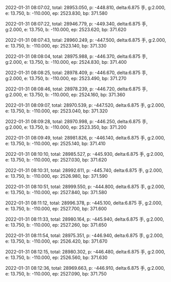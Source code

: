 2022-01-31 08:07:02, total: 28953.050, p: -448.810, delta:6.875 手, g:2.000, e: 13.750, b: -110.000, ep: 2523.830, bp: 371.580

2022-01-31 08:07:22, total: 28946.779, p: -449.340, delta:6.875 手, g:2.000, e: 13.750, b: -110.000, ep: 2523.620, bp: 371.620

2022-01-31 08:07:43, total: 28960.249, p: -447.500, delta:6.875 手, g:2.000, e: 13.750, b: -110.000, ep: 2523.140, bp: 371.330

2022-01-31 08:08:04, total: 28975.988, p: -446.370, delta:6.875 手, g:2.000, e: 13.750, b: -110.000, ep: 2524.830, bp: 371.400

2022-01-31 08:08:25, total: 28978.409, p: -446.670, delta:6.875 手, g:2.000, e: 13.750, b: -110.000, ep: 2523.490, bp: 371.270

2022-01-31 08:08:46, total: 28978.239, p: -446.720, delta:6.875 手, g:2.000, e: 13.750, b: -110.000, ep: 2524.160, bp: 371.360

2022-01-31 08:09:07, total: 28970.539, p: -447.520, delta:6.875 手, g:2.000, e: 13.750, b: -110.000, ep: 2523.040, bp: 371.320

2022-01-31 08:09:28, total: 28970.998, p: -446.250, delta:6.875 手, g:2.000, e: 13.750, b: -110.000, ep: 2523.350, bp: 371.200

2022-01-31 08:09:49, total: 28981.826, p: -446.140, delta:6.875 手, g:2.000, e: 13.750, b: -110.000, ep: 2525.140, bp: 371.410

2022-01-31 08:10:10, total: 28985.527, p: -445.930, delta:6.875 手, g:2.000, e: 13.750, b: -110.000, ep: 2527.030, bp: 371.620

2022-01-31 08:10:31, total: 28992.611, p: -445.740, delta:6.875 手, g:2.000, e: 13.750, b: -110.000, ep: 2526.980, bp: 371.590

2022-01-31 08:10:51, total: 28999.550, p: -444.800, delta:6.875 手, g:2.000, e: 13.750, b: -110.000, ep: 2527.840, bp: 371.580

2022-01-31 08:11:12, total: 28996.378, p: -445.100, delta:6.875 手, g:2.000, e: 13.750, b: -110.000, ep: 2527.700, bp: 371.600

2022-01-31 08:11:33, total: 28980.164, p: -445.940, delta:6.875 手, g:2.000, e: 13.750, b: -110.000, ep: 2527.260, bp: 371.650

2022-01-31 08:11:54, total: 28975.351, p: -446.940, delta:6.875 手, g:2.000, e: 13.750, b: -110.000, ep: 2526.420, bp: 371.670

2022-01-31 08:12:15, total: 28980.302, p: -446.480, delta:6.875 手, g:2.000, e: 13.750, b: -110.000, ep: 2526.560, bp: 371.630

2022-01-31 08:12:36, total: 28969.663, p: -446.910, delta:6.875 手, g:2.000, e: 13.750, b: -110.000, ep: 2527.090, bp: 371.750